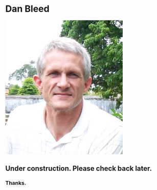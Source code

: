 # Dan Bleed

![Daniel Magnus Bleed](/me_in_hue.jpg "Daniel M Bleed")

## Under construction. Please check back later. 

### Thanks.
